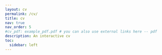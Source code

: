 ```yaml
---
layout: cv
permalink: /cv/
title: cv
nav: true
nav_order: 5
#cv_pdf: example_pdf.pdf # you can also use external links here -- pdf in assets/pdf
description: An interactive cv
toc:
  sidebar: left
---
```

